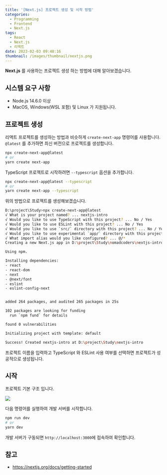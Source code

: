 ```yaml
---
title: '[Next.js] 프로젝트 생성 및 시작 방법'
categories:
  - Programming
  - Frontend
  - Next.js
tags:
  - React
  - Next.js
  - 리액트
date: 2023-02-03 09:48:16
thumbnail: /images/thumbnail/nextjs.png
---
```


**Next.js** 를 사용하는 프로젝트 생성 하는 방법에 대해 알아보겠습니다.

## 시스템 요구 사항

- Node.js 14.6.0 이상
- MacOS, Windows(WSL 포함) 및 Linux 가 지원됩니다.

## 프로젝트 생성

리액트 프로젝트를 생성하는 방법과 비슷하게 `create-next-app` 명령어를 사용합니다. `@latest` 를 추가하면 최신 버전으로 프로젝트를 생성합니다.

```bash
npx create-next-app@latest
# or
yarn create next-app
```

TypeScript 프로젝트로 시작하려면 `--typescript` 옵션을 추가합니다.

```bash
npx create-next-app@latest --typescript
# or
yarn create next-app --typescript
```

위의 방법으로 프로젝트를 생성해보겠습니다.

```bash
D:\project\Study>npx create-next-app@latest
√ What is your project named? ... nextjs-intro
√ Would you like to use TypeScript with this project? ... No / Yes
√ Would you like to use ESLint with this project? ... No / Yes
√ Would you like to use `src/` directory with this project? ... No / Yes
√ Would you like to use experimental `app/` directory with this project? ... No / Yes
√ What import alias would you like configured? ... @/*
Creating a new Next.js app in D:\project\Study\nomadcoders\nextjs-intro.

Using npm.

Installing dependencies:
- react
- react-dom
- next
- @next/font
- eslint
- eslint-config-next


added 264 packages, and audited 265 packages in 25s

102 packages are looking for funding
  run `npm fund` for details

found 0 vulnerabilities

Initializing project with template: default

Success! Created nextjs-intro at D:\project\Study\nextjs-intro
```

프로젝트 이름을 입력하고 TypeScript 와 ESLint 사용 여부를 선택하면 프로젝트가 성공적으로 생성됩니다.

## 시작

프로젝트 기본 구조 입니다.

![](/images/nextjs/1.png)

다음 명령어를 실행하여 개발 서버를 시작합니다.

```bash
npm run dev
# or
yarn dev
```

개발 서버가 구동되면 `http://localhost:3000`에 접속하여 확인합니다.

## 참고

- https://nextjs.org/docs/getting-started
